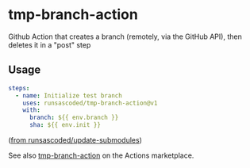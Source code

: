 # tmp-branch-action
Github Action that creates a branch (remotely, via the GitHub API), then deletes it in a "post" step

## Usage

```yaml
steps:
  - name: Initialize test branch
    uses: runsascoded/tmp-branch-action@v1
    with:
      branch: ${{ env.branch }}
      sha: ${{ env.init }}
```
([from runsascoded/update-submodules](https://github.com/runsascoded/update-submodules/blob/main/.github/workflows/test.yml#L28-L32))

See also [tmp-branch-action](https://github.com/marketplace/actions/tmp-branch-action) on the Actions marketplace.
